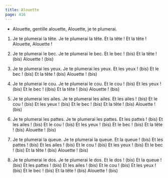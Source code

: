 ```yaml
---
title: Alouette
page: 416
---  
```


- Alouette, gentille alouette,
Alouette, je te plumerai.


1. Je te plumerai la tête.
Je te plumerai la tête.
Et la tête ! Et la tête !
Alouette, Alouette !


2. Je te plumerai le bec.
Je te plumerai le bec.
Et le bec ! (bis)
Et la tête ! (bis)
Alouette ! (bis)


3. Je te plumerai les yeux.
Je te plumerai les yeux.
Et les yeux ! (bis)
Et le bec ! (bis)
Et la tête ! (bis)
Alouette ! (bis)


4. Je te plumerai le cou.
Je te plumerai le cou.
Et le cou ! (bis)
Et les yeux ! (bis)
Et le bec ! ((bis)
Et la tête ! (bis)
Alouette ! (bis)


5. Je te plumerai les ailes.
Je te plumerai les ailes.
Et les ailes ! (bis)
Et le cou ! (bis)
Et les yeux ! (bis)
Et le bec ! (bis)
Et la tête ! (bis)
Alouette ! (bis)


6. Je te plumerai les pattes.
Je te plumerai les pattes.
Et les pattes ! (bis)
Et les ailes ! (bis)
Et le cou ! (bis)
Et les yeux ! (bis)
Et le bec ! (bis)
Et la tête ! (bis)
Alouette ! (bis)


7. Je te plumerai la queue.
Je te plumerai la queue.
Et la queue ! (bis)
Et les pattes ! (bis)
Et les ailes ! (bis)
Et le cou ! (bis)
Et les yeux ! (bis)
Et le bec ! (bis)
Et la tête ! (bis)
Alouette ! (bis)


8. Je te plumerai le dos.
Je te plumerai le dos.
Et le dos ! (bis)
Et la queue ! (bis)
Et les pattes ! (bis)
Et les ailes ! (bis)
Et le cou ! (bis)
Et les yeux ! (bis)
Et le bec ! (bis)
Et la tête ! (bis)
Alouette ! (bis)